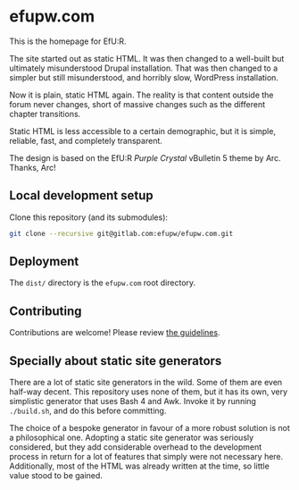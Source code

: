 # efupw.com

This is the homepage for EfU:R.

The site started out as static HTML.
It was then changed to a well-built
but ultimately misunderstood Drupal installation.
That was then changed to a simpler
but still misunderstood, and horribly slow, WordPress installation.

Now it is plain, static HTML again.
The reality is that content outside the forum never changes,
short of massive changes such as the different chapter transitions.

Static HTML is less accessible to a certain demographic,
but it is simple, reliable, fast, and completely transparent.

The design is based on the EfU:R *Purple Crystal* vBulletin 5 theme by Arc.
Thanks, Arc!

## Local development setup

Clone this repository (and its submodules):

```sh
git clone --recursive git@gitlab.com:efupw/efupw.com.git
```

## Deployment

The `dist/` directory is the `efupw.com` root directory.

## Contributing

Contributions are welcome! Please review [the guidelines](CONTRIBUTING.md).

## Specially about static site generators

There are a lot of static site generators in the wild.
Some of them are even half-way decent.
This repository uses none of them,
but it has its own, very simplistic generator
that uses Bash 4 and Awk.
Invoke it by running `./build.sh`,
and do this before committing.

The choice of a bespoke generator in favour of a more robust solution
is not a philosophical one.
Adopting a static site generator was seriously considered,
but they add considerable overhead to the development process
in return for a lot of features that simply were not necessary here.
Additionally, most of the HTML was already written at the time,
so little value stood to be gained.
